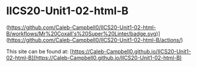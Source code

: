 # IICS20-Unit1-02-html-B

(https://github.com/Caleb-Campbell0/IICS20-Unit1-02-html-B/workflows/Mr%20Coxall's%20Super%20Linter/badge.svg)](https://github.com/Caleb-Campbell0/IICS20-Unit1-02-html-B/actions/)

This site can be found at: [https://Caleb-Campbell0.github.io/IICS20-Unit1-02-html-B](https://Caleb-Campbell0.github.io/IICS20-Unit1-02-html-B)
